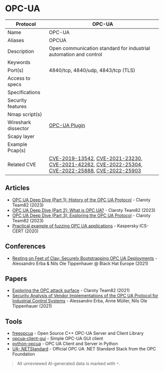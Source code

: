 # OPC-UA

| Protocol | OPC-UA |
|---|---|
| Name | OPC-UA |
| Aliases | OPCUA |
| Description | Open communication standard for industrial automation and control |
| Keywords |  |
| Port(s) | 4840/tcp, 4840/udp, 4843/tcp (TLS) |
| Access to specs |  |
| Specifications |  |
| Security features |  |
| Nmap script(s) |  |
| Wireshark dissector | [OPC-UA Plugin](https://github.com/wireshark/wireshark/tree/master/plugins/epan/opcua) |
| Scapy layer |  |
| Example Pcap(s) |  |
| Related CVE | [CVE-2019-13542](https://nvd.nist.gov/vuln/detail/CVE-2019-13542), [CVE-2021-23230](https://nvd.nist.gov/vuln/detail/CVE-2021-23230), [CVE-2021-42262](https://nvd.nist.gov/vuln/detail/CVE-2021-42262), [CVE-2022-25304](https://nvd.nist.gov/vuln/detail/CVE-2022-25304), [CVE-2022-25888](https://nvd.nist.gov/vuln/detail/CVE-2022-25888), [CVE-2022-25903](https://nvd.nist.gov/vuln/detail/CVE-2022-25903) |

## Articles
- [OPC UA Deep Dive (Part 1): History of the OPC UA Protocol](https://claroty.com/team82/research/opc-ua-deep-dive-history-of-the-opc-ua-protocol) - Claroty Team82 (2023)
- [OPC UA Deep Dive (Part 2): What is OPC UA?](https://claroty.com/team82/research/opc-deep-dive-part-2-what-is-opc-ua) - Claroty Team82 (2023)
- [OPC UA Deep Dive (Part 3): Exploring the OPC UA Protocol](https://claroty.com/team82/research/opc-ua-deep-dive-part-3-exploring-the-opc-ua-protocol) - Claroty Team82 (2023)
- [Practical example of fuzzing OPC UA applications](https://ics-cert.kaspersky.com/publications/reports/2020/10/19/practical-example-of-fuzzing-opc-ua-applications/) - Kaspersky ICS-CERT (2020)
## Conferences
- [Resting on Feet of Clay: Securely Bootstrapping OPC UA Deployments](https://www.youtube.com/watch?v=8RUVB9eeITQ) - Alessandro Erba & Nils Ole Tippenhauer @ Black Hat Europe (2021)
## Papers
- [Exploring the OPC attack surface](https://claroty.com/team82/research/white-papers/exploring-the-opc-attack-surface) - Claroty Team82 (2021)
- [Security Analysis of Vendor Implementations of the OPC UA Protocol for Industrial Control Systems](https://arxiv.org/abs/2104.06051) - Alessandro Erba, Anne Müller, Nils Ole Tippenhauer (2021)
## Tools
- [freeopcua](https://github.com/FreeOpcUa/freeopcua) - Open Source C++ OPC-UA Server and Client Library
- [opcua-client-gui](https://github.com/FreeOpcUa/opcua-client-gui) - Simple OPC-UA GUI client
- [python-opcua](https://github.com/FreeOpcUa/python-opcua) - OPC UA Client and Server in Python
- [UA-.NETStandard](https://github.com/OPCFoundation/UA-.NETStandard) - Official OPC UA .NET Standard Stack from the OPC Foundation

> All unreviewed AI-generated data is marked with `*`.
